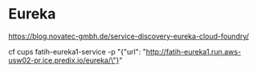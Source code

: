 # Eureka

https://blog.novatec-gmbh.de/service-discovery-eureka-cloud-foundry/

cf cups fatih-eureka1-service -p "{\"url\": \"http://fatih-eureka1.run.aws-usw02-pr.ice.predix.io/eureka/\"}"
